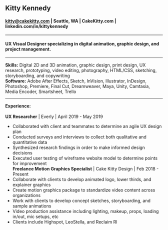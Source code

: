 ## Kitty Kennedy
#### kitty@cakekitty.com | Seattle, WA | CakeKitty.com | linkedin.com/in/kittykennedy
---
#### UX Visual Designer specializing in digital animation, graphic design, and project management.
---
**Skills:** Digital 2D and 3D animation, graphic design, print design, UX research, prototyping, video editing, photography, HTML/CSS, sketching, storyboarding, and copywriting  
**Software:** Adobe After Effects, Sketch, InVision, Illustrator, InDesign, Photoshop, Premiere, Final Cut, Dreamweaver, Maya, Unity, Camtasia, Media Encoder, Smartsheet, Trello  
***
**Experience:**  
&nbsp;  
**UX Researcher** | Everly | April 2019 - May 2019
* Collaborated with client and teammates to determine an agile UX design plan
* Conducted surveys and interviews to collect both qualitative and quantitative data
* Synthesized research findings in order to make informed design decisions
* Executed user testing of wireframe website model to determine points for improvement &nbsp;  
**Freelance Motion Graphics Specialist** | Cake Kitty Design | Feb 2018 - Present &nbsp;  
* Collaborate with clients to develop animated logo, lower thirds, and explainer graphics
* Create motion graphics package to standardize video content across organizations
* Work with clients to develop concept sketches, storyboarding, and sample animations
* Video production assistance including lighting, makeup, props, loading in/out, mic setups, etc
* Clients include Highspot, LeoStella, and Reclaim RI
